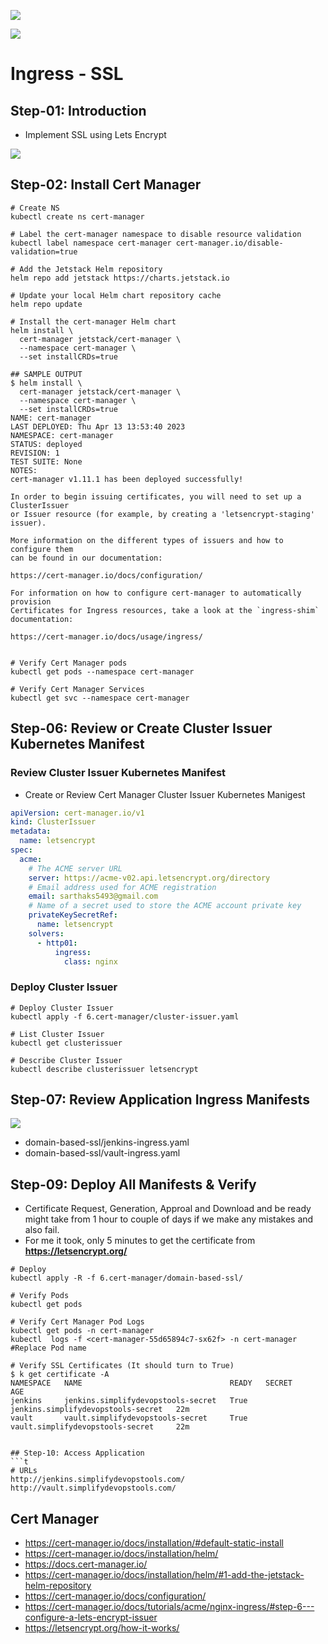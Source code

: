 ![](../6.cert-manager/img/cert-manager1.png)

![](../6.cert-manager/img/cert-manager2.png)



# Ingress - SSL

## Step-01: Introduction
- Implement SSL using Lets Encrypt

![](../6.cert-manager/img/cert-manager3.png)

## Step-02: Install Cert Manager
```t
# Create NS
kubectl create ns cert-manager

# Label the cert-manager namespace to disable resource validation
kubectl label namespace cert-manager cert-manager.io/disable-validation=true

# Add the Jetstack Helm repository
helm repo add jetstack https://charts.jetstack.io

# Update your local Helm chart repository cache
helm repo update

# Install the cert-manager Helm chart
helm install \
  cert-manager jetstack/cert-manager \
  --namespace cert-manager \
  --set installCRDs=true

## SAMPLE OUTPUT
$ helm install \                                             
  cert-manager jetstack/cert-manager \
  --namespace cert-manager \
  --set installCRDs=true
NAME: cert-manager
LAST DEPLOYED: Thu Apr 13 13:53:40 2023
NAMESPACE: cert-manager
STATUS: deployed
REVISION: 1
TEST SUITE: None
NOTES:
cert-manager v1.11.1 has been deployed successfully!

In order to begin issuing certificates, you will need to set up a ClusterIssuer
or Issuer resource (for example, by creating a 'letsencrypt-staging' issuer).

More information on the different types of issuers and how to configure them
can be found in our documentation:

https://cert-manager.io/docs/configuration/

For information on how to configure cert-manager to automatically provision
Certificates for Ingress resources, take a look at the `ingress-shim`
documentation:

https://cert-manager.io/docs/usage/ingress/


# Verify Cert Manager pods
kubectl get pods --namespace cert-manager

# Verify Cert Manager Services
kubectl get svc --namespace cert-manager
```

## Step-06: Review or Create Cluster Issuer Kubernetes Manifest
### Review Cluster Issuer Kubernetes Manifest
- Create or Review Cert Manager Cluster Issuer Kubernetes Manigest
```yaml
apiVersion: cert-manager.io/v1
kind: ClusterIssuer
metadata:
  name: letsencrypt
spec:
  acme:
    # The ACME server URL
    server: https://acme-v02.api.letsencrypt.org/directory
    # Email address used for ACME registration
    email: sarthaks5493@gmail.com
    # Name of a secret used to store the ACME account private key
    privateKeySecretRef:
      name: letsencrypt
    solvers:
      - http01:
          ingress:
            class: nginx
```

### Deploy Cluster Issuer
```t
# Deploy Cluster Issuer
kubectl apply -f 6.cert-manager/cluster-issuer.yaml

# List Cluster Issuer
kubectl get clusterissuer

# Describe Cluster Issuer
kubectl describe clusterissuer letsencrypt
```


## Step-07: Review Application Ingress Manifests

![](../6.cert-manager/img/cert-manager4.png)

- domain-based-ssl/jenkins-ingress.yaml
- domain-based-ssl/vault-ingress.yaml

## Step-09: Deploy All Manifests & Verify
- Certificate Request, Generation, Approal and Download and be ready might take from 1 hour to couple of days if we make any mistakes and also fail.
- For me it took, only 5 minutes to get the certificate from **https://letsencrypt.org/**
```t
# Deploy
kubectl apply -R -f 6.cert-manager/domain-based-ssl/

# Verify Pods
kubectl get pods

# Verify Cert Manager Pod Logs
kubectl get pods -n cert-manager
kubectl  logs -f <cert-manager-55d65894c7-sx62f> -n cert-manager #Replace Pod name

# Verify SSL Certificates (It should turn to True)
$ k get certificate -A
NAMESPACE   NAME                                 READY   SECRET                               AGE
jenkins     jenkins.simplifydevopstools-secret   True    jenkins.simplifydevopstools-secret   22m
vault       vault.simplifydevopstools-secret     True    vault.simplifydevopstools-secret     22m


## Step-10: Access Application
```t
# URLs
http://jenkins.simplifydevopstools.com/
http://vault.simplifydevopstools.com/
```

## Cert Manager
- https://cert-manager.io/docs/installation/#default-static-install
- https://cert-manager.io/docs/installation/helm/
- https://docs.cert-manager.io/
- https://cert-manager.io/docs/installation/helm/#1-add-the-jetstack-helm-repository
- https://cert-manager.io/docs/configuration/
- https://cert-manager.io/docs/tutorials/acme/nginx-ingress/#step-6---configure-a-lets-encrypt-issuer
- https://letsencrypt.org/how-it-works/

  
  
